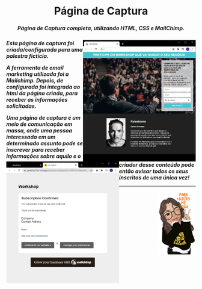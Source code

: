 <h1 align="center">Página de Captura</h1> 

 <h5 align="center">Página de Captura completa, utilizando HTML, CSS e MailChimp.<h5>

<img src="https://github.com/narelo/capture-page/blob/main/images/example.JPG?raw=true" align="right" alt="home" width="300"> <img src="https://github.com/narelo/capture-page/blob/main/images/inscricao.JPG?raw=true" align="left" alt="subscription" width="300">

<p>Esta página de captura foi criada/configurada para uma palestra fictícia.</p>
  
<p>A ferramenta de email marketing utilizada foi a Mailchimp. Depois, de configurada foi integrada ao html da página criada, para receber as informações solicitadas.</p>

<p>Uma página de captura é um meio de comunicação em massa, onde uma pessoa interessada em um determinado assunto pode se inscrever para receber informações sobre aquilo e o criador desse conteúdo pode então avisar todos os seus inscritos de uma única vez!</p>

<hr>

<img src="https://github.com/narelo/capture-page/blob/main/images/avatar.png?raw=true" alt="avatar" align="right" width="100px">
